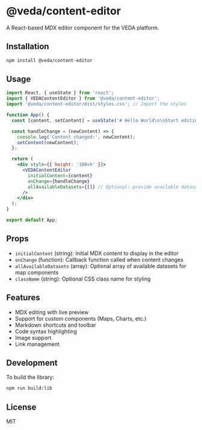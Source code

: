 # @veda/content-editor

A React-based MDX editor component for the VEDA platform.

## Installation

```bash
npm install @veda/content-editor
```

## Usage

```jsx
import React, { useState } from 'react';
import { VEDAContentEditor } from '@veda/content-editor';
import '@veda/content-editor/dist/styles.css'; // Import the styles

function App() {
  const [content, setContent] = useState('# Hello World\n\nStart editing!');

  const handleChange = (newContent) => {
    console.log('Content changed:', newContent);
    setContent(newContent);
  };

  return (
    <div style={{ height: '100vh' }}>
      <VEDAContentEditor
        initialContent={content}
        onChange={handleChange}
        allAvailableDatasets={[]} // Optional: provide available datasets
      />
    </div>
  );
}

export default App;
```

## Props

- `initialContent` (string): Initial MDX content to display in the editor
- `onChange` (function): Callback function called when content changes
- `allAvailableDatasets` (array): Optional array of available datasets for map components
- `className` (string): Optional CSS class name for styling

## Features

- MDX editing with live preview
- Support for custom components (Maps, Charts, etc.)
- Markdown shortcuts and toolbar
- Code syntax highlighting
- Image support
- Link management

## Development

To build the library:

```bash
npm run build:lib
```

## License

MIT